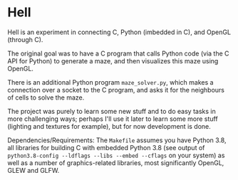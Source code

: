 # Hell

Hell is an experiment in connecting C, Python (imbedded in C), and OpenGL (through C).

The original goal was to have a C program that calls Python code (via the C API for Python) to generate a maze, and then visualizes this maze using OpenGL.

There is an additional Python program `maze_solver.py`, which makes a connection over a socket to the C program, and asks it for the neighbours of cells to solve the maze.

The project was purely to learn some new stuff and to do easy tasks in more challenging ways; perhaps I'll use it later to learn some more stuff (lighting and textures for example), but for now development is done.

Dependencies/Requirements:
The `Makefile` assumes you have Python 3.8, all libraries for building C with embedded Python 3.8 (see output of `python3.8-config --ldflags --libs --embed --cflags` on your system) as well as a number of graphics-related libraries, most significantly OpenGL, GLEW and GLFW.
